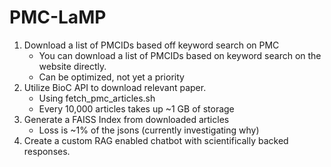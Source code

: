 # PMC-LaMP

1) Download a list of PMCIDs based off keyword search on PMC
    - You can download a list of PMCIDs based on keyword search on the website directly.
    - Can be optimized, not yet a priority
2) Utilize BioC API to download relevant paper.
    - Using fetch_pmc_articles.sh
    - Every 10,000 articles takes up ~1 GB of storage
3) Generate a FAISS Index from downloaded articles
    - Loss is ~1% of the jsons (currently investigating why)
4) Create a custom RAG enabled chatbot with scientifically backed responses.
